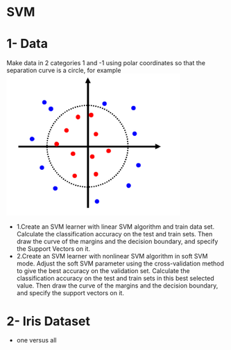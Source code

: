 # SVM
# 1- Data 
Make data in 2 categories 1 and -1 using polar coordinates so that the separation curve is a circle, for example
<img src="Pics/Data.png" width="400" class="center" />
* 1.Create an SVM learner with linear SVM algorithm and train data set. Calculate the classification accuracy on the test and train sets. Then draw the curve of the margins and the decision boundary, and specify the Support Vectors on it.
* 2.Create an SVM learner with nonlinear SVM algorithm in soft SVM mode. Adjust the soft SVM parameter using the cross-validation method to give the best accuracy on the validation set. Calculate the classification accuracy on the test and train sets in this best selected value. Then draw the curve of the margins and the decision boundary, and specify the support vectors on it.
# 2- Iris Dataset
* one versus all
